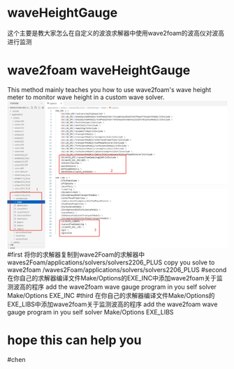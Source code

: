 # waveHeightGauge
这个主要是教大家怎么在自定义的波浪求解器中使用wave2foam的波高仪对波高进行监测
# wave2foam waveHeightGauge
This method mainly teaches you how to use wave2foam's wave height meter to monitor wave height in a custom wave solver.
![image](https://github.com/byChen47/waveHeightGauge/blob/main/wave2foam%20waveGuages.png)
#first
将你的求解器复制到wave2Foam的求解器中waves2Foam/applications/solvers/solvers2206_PLUS
copy you solve to wave2foam  /waves2Foam/applications/solvers/solvers2206_PLUS
#second
在你自己的求解器编译文件Make/Options的EXE_INC中添加wave2foam关于监测波高的程序
add the wave2foam wave gauge program in you self solver Make/Options  EXE_INC
#third 
在你自己的求解器编译文件Make/Options的EXE_LIBS中添加wave2foam关于监测波高的程序
add the wave2foam wave gauge program in you self solver Make/Options  EXE_LIBS
# hope this can help you 
#chen
